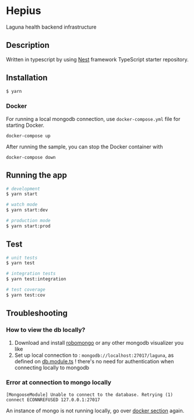 # Hepius
Laguna health backend infrastructure

## Description

Written in typescript by using [Nest](https://github.com/nestjs/nest) framework TypeScript starter repository.

## Installation

```bash
$ yarn
```

### Docker
For running a local mongodb connection, use `docker-compose.yml` file for starting Docker.

`docker-compose up`

After running the sample, you can stop the Docker container with

`docker-compose down`

## Running the app

```bash
# development
$ yarn start

# watch mode
$ yarn start:dev

# production mode
$ yarn start:prod
```

## Test

```bash
# unit tests
$ yarn test

# integration tests
$ yarn test:integration

# test coverage
$ yarn test:cov
```

## Troubleshooting
### How to view the db locally?
1. Download and install [robomongo](https://robomongo.org/download) or any other mongodb visualizer you like
2. Set up local connection to : `mongodb://localhost:27017/laguna`, as defined on [db.module.ts](./src/db/db.module.ts)
! there's no need for authentication when connecting locally to mongodb

### Error at connection to mongo locally
```text
[MongooseModule] Unable to connect to the database. Retrying (1)
connect ECONNREFUSED 127.0.0.1:27017
```
An instance of mongo is not running locally, go over [docker section](#docker) again. 